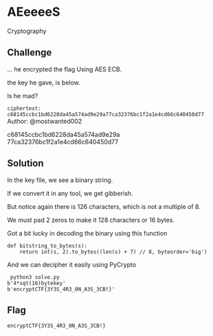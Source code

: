 # AEeeeeS
Cryptography

## Challenge 

... he encrypted the flag Using AES ECB.

the key he gave, is below.

Is he mad?

```ciphertext: c68145ccbc1bd6228da45a574ad9e29a77ca32376bc1f2a1e4cd66c640450d77```
Author: @mostwanted002


c68145ccbc1bd6228da45a574ad9e29a 77ca32376bc1f2a1e4cd66c640450d77

## Solution

In the key file, we see a binary string. 

If we convert it in any tool, we get gibberish.

But notice again there is 126 characters, which is not a multiple of 8.

We must pad 2 zeros to make it 128 characters or 16 bytes.

Got a bit lucky in decoding the binary using this function

	def bitstring_to_bytes(s):
	    return int(s, 2).to_bytes((len(s) + 7) // 8, byteorder='big')
	 
And we can decipher it easily using PyCrypto

	 python3 solve.py 
	b'4*sqt(16)bytekey'
	b'encryptCTF{3Y3S_4R3_0N_A3S_3CB!}'

## Flag

	encryptCTF{3Y3S_4R3_0N_A3S_3CB!}
